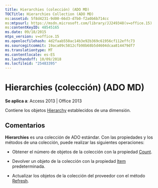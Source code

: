 ```yaml
---
title: Hierarchies (colección) (ADO MD)
TOCTitle: Hierarchies Collection (ADO MD)
ms:assetid: 5f8d4231-9d00-66d3-d7b0-f2a0b6b714cc
ms:mtpsurl: https://msdn.microsoft.com/library/JJ249348(v=office.15)
ms:contentKeyID: 48545165
ms.date: 09/18/2015
mtps_version: v=office.15
ms.openlocfilehash: 4d2faab550ac14b3e92b369c61956cf112effc73
ms.sourcegitcommit: 19aca09c5812cfb98b68b5d4604dcaa814479df7
ms.translationtype: MT
ms.contentlocale: es-ES
ms.lasthandoff: 10/09/2018
ms.locfileid: "25483395"
---
```

# <a name="hierarchies-collection-ado-md"></a>Hierarchies (colección) (ADO MD)


**Se aplica a**: Access 2013 | Office 2013

Contiene los objetos [Hierarchy](hierarchy-object-ado-md.md) establecidos de una dimensión.

## <a name="remarks"></a>Comentarios

**Hierarchies** es una colección de ADO estándar. Con las propiedades y los métodos de una colección, puede realizar las siguientes operaciones:

  - Obtener el número de objetos de la colección con la propiedad [Count](count-property-ado.md).

  - Devolver un objeto de la colección con la propiedad [Item](item-property-ado.md) predeterminada.

  - Actualizar los objetos de la colección del proveedor con el método [Refresh](refresh-method-ado.md).

